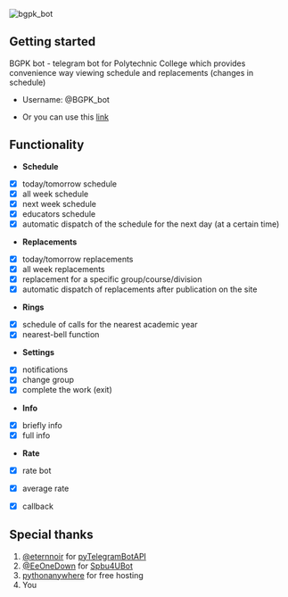 ![bgpk_bot](https://i.imgur.com/6C45TNs.png "BGPK bot")

## Getting started

BGPK bot - telegram bot for Polytechnic College which provides convenience way viewing schedule and replacements (changes in schedule)

* Username: @BGPK_bot

* Or you can use this [link](https://t.me/BGPK_bot)


## Functionality
* __Schedule__
- [x] today/tomorrow schedule
- [x] all week schedule
- [x] next week schedule
- [x] educators schedule
- [x] automatic dispatch of the schedule for the next day (at a certain time)
* __Replacements__
- [x] today/tomorrow replacements
- [x] all week replacements
- [x] replacement for a specific group/course/division
- [x] automatic dispatch of replacements after publication on the site
* __Rings__
- [x] schedule of calls for the nearest academic year
- [x] nearest-bell function
* __Settings__
- [x] notifications
- [x] change group
- [x] complete the work (exit)
* __Info__
- [x] briefly info
- [x] full info
* __Rate__
- [x] rate bot
- [x] average rate
- [x] callback


## Special thanks
1. [@eternnoir](https://github.com/eternnoir) for [pyTelegramBotAPI](https://github.com/eternnoir/pyTelegramBotAPI)
2. [@EeOneDown](https://github.com/EeOneDown) for [Spbu4UBot](https://github.com/EeOneDown/spbu4u)
3. [pythonanywhere](https://www.pythonanywhere.com) for free hosting
4. You

